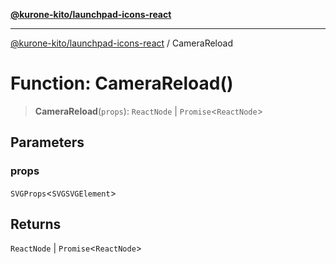 [**@kurone-kito/launchpad-icons-react**](../README.md)

***

[@kurone-kito/launchpad-icons-react](../globals.md) / CameraReload

# Function: CameraReload()

> **CameraReload**(`props`): `ReactNode` \| `Promise`\<`ReactNode`\>

## Parameters

### props

`SVGProps`\<`SVGSVGElement`\>

## Returns

`ReactNode` \| `Promise`\<`ReactNode`\>
